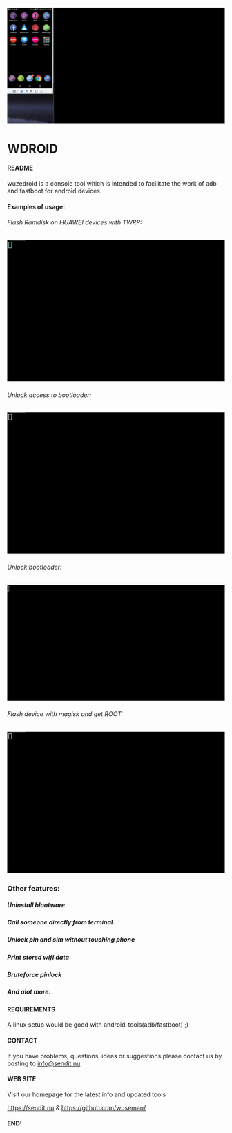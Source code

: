 ![Screenshot](/files/wdroid.gif)

# WDROID

#### README

wuzedroid is a console tool which is intended to facilitate
the work of adb and fastboot for android devices.

#### Examples of usage:

###### Flash Ramdisk on HUAWEI devices with TWRP: 
![Screenshot](_images/flash_recovery.gif)

###### Unlock access to bootloader:
![Screenshot](_images/unlock-bootloader.gif)

###### Unlock bootloader:
![Screenshot](_images/fastboot_unlock.gif)

###### Flash device with magisk and get ROOT:
![Screenshot](_images/flash_magisk.gif)

### Other features:
##### Uninstall bloatware
##### Call someone directly from terminal.
##### Unlock pin and sim without touching phone
##### Print stored wifi data
##### Bruteforce pinlock
##### And alot more.

#### REQUIREMENTS

A linux setup would be good with android-tools(adb/fastboot) ;)

#### CONTACT 

If you have problems, questions, ideas or suggestions please contact
us by posting to info@sendit.nu

#### WEB SITE

Visit our homepage for the latest info and updated tools

https://sendit.nu & https://github.com/wuseman/

#### END!
